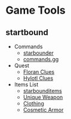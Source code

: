 # Game Tools

## startbound

* Commands
  * [starbounder](https://starbounder.org/Commands)
  * [commands.gg](https://commands.gg/starbound) 
* Quest
  * [Floran Clues](https://starbounder.org/Find_Clues_to_Locate_the_Floran_Artifact)
  * [Hylotl Clues](https://starbounder.org/Find_Clues_to_Locate_the_Hylotl_Artifact)
* Items List
  * [starbounditems](https://starbounditems.com/)
  * [Unique Weapon](https://starbounder.org/Unique_Weapon)
  * [Clothing](https://starbounder.org/Clothing)
  * [Cosmetic Armor](https://starbounder.org/Cosmetic_Armor)
